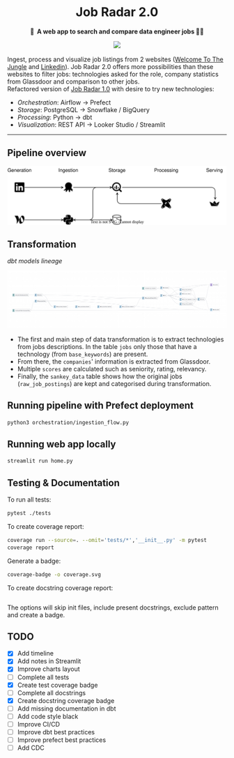 <h1 align="center">
    Job Radar 2.0
</h1>

<p align="center">
    <strong>🎯&nbsp; A web app to search and compare data engineer jobs 👷‍♀️</strong>
</p>

<p align="center">
    <a href="https://job-radar.streamlit.app/"><img src="https://static.streamlit.io/badges/streamlit_badge_black_white.svg"></a>
</p>

Ingest, process and visualize job listings from 2 websites ([Welcome To The Jungle](https://www.welcometothejungle.com/) 
and [Linkedin](https://www.linkedin.com/jobs/)). Job Radar 2.0 offers more possibilities than these websites to filter jobs: 
technologies asked for the role, company statistics from Glassdoor and comparison to other jobs.  
Refactored version of [Job Radar 1.0](https://github.com/FelitaD/job-radar-1.0) with desire to try new technologies:
- _Orchestration_: Airflow &rarr; Prefect
- _Storage_: PostgreSQL &rarr; Snowflake / BigQuery
- _Processing_: Python &rarr; dbt
- _Visualization_: REST API &rarr; Looker Studio / Streamlit

****

## Pipeline overview

<p align="center">
    <img src="docs/job-radar-2.svg" width=600>
</p>
  
## Transformation

*dbt models lineage*
<p align="center">
    <img src="docs/data_lineage.png" width=600>
</p>

- The first and main step of data transformation is to extract technologies from jobs descriptions.
In the table `jobs` only those that have a technology (from `base_keywords`) are present.
- From there, the `companies`' information is extracted from Glassdoor.
- Multiple `scores` are calculated such as seniority, rating, relevancy.
- Finally, the `sankey_data` table shows how the original jobs (`raw_job_postings`) are kept and categorised during transformation.

## Running pipeline with Prefect deployment

```bash
python3 orchestration/ingestion_flow.py
```

## Running web app locally

```bash
streamlit run home.py
```

## Testing & Documentation

To run all tests: 

```bash
pytest ./tests
```

To create coverage report:

```bash
coverage run --source=. --omit='tests/*','__init__.py' -m pytest
coverage report
```
Generate a badge:

```bash
coverage-badge -o coverage.svg
```

To create docstring coverage report:
```bash

```
The options will skip init files, include present docstrings, exclude pattern and create a badge.

## TODO

- [x] Add timeline
- [x] Add notes in Streamlit
- [x] Improve charts layout
- [ ] Complete all tests
- [x] Create test coverage badge 
- [ ] Complete all docstrings
- [x] Create docstring coverage badge 
- [ ] Add missing documentation in dbt
- [ ] Add code style black
- [ ] Improve CI/CD
- [ ] Improve dbt best practices
- [ ] Improve prefect best practices
- [ ] Add CDC
